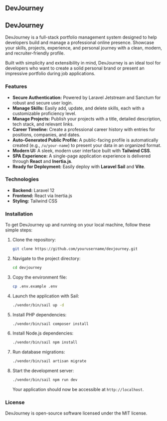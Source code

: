 ## DevJourney

## DevJourney

DevJourney is a full-stack portfolio management system designed to help developers build and manage a professional online presence. Showcase your skills, projects, experience, and personal journey with a clean, modern, and recruiter-friendly profile.

Built with simplicity and extensibility in mind, DevJourney is an ideal tool for developers who want to create a solid personal brand or present an impressive portfolio during job applications.

### Features

  - **Secure Authentication:** Powered by Laravel Jetstream and Sanctum for robust and secure user login.
  - **Manage Skills:** Easily add, update, and delete skills, each with a customizable proficiency level.
  - **Manage Projects:** Publish your projects with a title, detailed description, tech stack, and relevant links.
  - **Career Timeline:** Create a professional career history with entries for positions, companies, and dates.
  - **Auto-Generated Public Profile:** A public-facing profile is automatically created (e.g., `/u/your-name`) to present your data in an organized format.
  - **Modern UI:** A sleek, modern user interface built with **Tailwind CSS**.
  - **SPA Experience:** A single-page application experience is delivered through **React** and **Inertia.js**.
  - **Ready for Deployment:** Easily deploy with **Laravel Sail** and **Vite**.

### Technologies

  - **Backend:** Laravel 12
  - **Frontend:** React via Inertia.js
  - **Styling:** Tailwind CSS

### Installation

To get DevJourney up and running on your local machine, follow these simple steps:

1.  Clone the repository:

    ```bash
    git clone https://github.com/yourusername/devjourney.git
    ```

2.  Navigate to the project directory:

    ```bash
    cd devjourney
    ```

3.  Copy the environment file:

    ```bash
    cp .env.example .env
    ```

4.  Launch the application with Sail:

    ```bash
    ./vendor/bin/sail up -d
    ```

5.  Install PHP dependencies:

    ```bash
    ./vendor/bin/sail composer install
    ```

6.  Install Node.js dependencies:

    ```bash
    ./vendor/bin/sail npm install
    ```

7.  Run database migrations:

    ```bash
    ./vendor/bin/sail artisan migrate
    ```

8.  Start the development server:

    ```bash
    ./vendor/bin/sail npm run dev
    ```

    Your application should now be accessible at `http://localhost`.

### License

DevJourney is open-source software licensed under the MIT license.